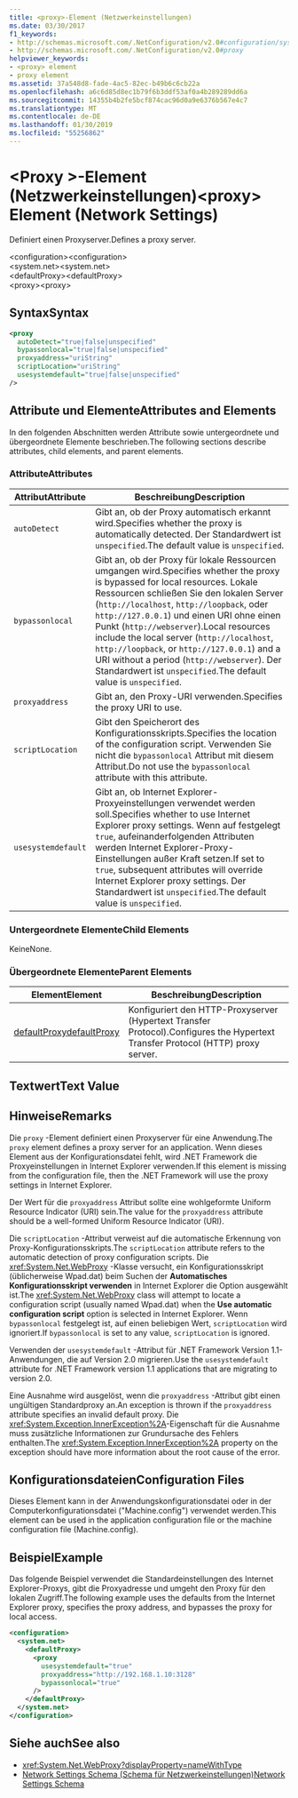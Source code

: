 ```yaml
---
title: <proxy>-Element (Netzwerkeinstellungen)
ms.date: 03/30/2017
f1_keywords:
- http://schemas.microsoft.com/.NetConfiguration/v2.0#configuration/system.net/defaultProxy/proxy
- http://schemas.microsoft.com/.NetConfiguration/v2.0#proxy
helpviewer_keywords:
- <proxy> element
- proxy element
ms.assetid: 37a548d8-fade-4ac5-82ec-b49b6c6cb22a
ms.openlocfilehash: a6c6d85d8ec1b79f6b3ddf53af0a4b289289dd6a
ms.sourcegitcommit: 14355b4b2fe5bcf874cac96d0a9e6376b567e4c7
ms.translationtype: MT
ms.contentlocale: de-DE
ms.lasthandoff: 01/30/2019
ms.locfileid: "55256862"
---
```

# <a name="proxy-element-network-settings"></a><span data-ttu-id="fce95-102">\<Proxy >-Element (Netzwerkeinstellungen)</span><span class="sxs-lookup"><span data-stu-id="fce95-102">\<proxy> Element (Network Settings)</span></span>
<span data-ttu-id="fce95-103">Definiert einen Proxyserver.</span><span class="sxs-lookup"><span data-stu-id="fce95-103">Defines a proxy server.</span></span>  
  
 <span data-ttu-id="fce95-104">\<configuration></span><span class="sxs-lookup"><span data-stu-id="fce95-104">\<configuration></span></span>  
<span data-ttu-id="fce95-105">\<system.net></span><span class="sxs-lookup"><span data-stu-id="fce95-105">\<system.net></span></span>  
<span data-ttu-id="fce95-106">\<defaultProxy></span><span class="sxs-lookup"><span data-stu-id="fce95-106">\<defaultProxy></span></span>  
<span data-ttu-id="fce95-107">\<proxy></span><span class="sxs-lookup"><span data-stu-id="fce95-107">\<proxy></span></span>  
  
## <a name="syntax"></a><span data-ttu-id="fce95-108">Syntax</span><span class="sxs-lookup"><span data-stu-id="fce95-108">Syntax</span></span>  
  
```xml  
<proxy
  autoDetect="true|false|unspecified" 
  bypassonlocal="true|false|unspecified"
  proxyaddress="uriString"
  scriptLocation="uriString"
  usesystemdefault="true|false|unspecified"
/>
```  
  
## <a name="attributes-and-elements"></a><span data-ttu-id="fce95-109">Attribute und Elemente</span><span class="sxs-lookup"><span data-stu-id="fce95-109">Attributes and Elements</span></span>  
 <span data-ttu-id="fce95-110">In den folgenden Abschnitten werden Attribute sowie untergeordnete und übergeordnete Elemente beschrieben.</span><span class="sxs-lookup"><span data-stu-id="fce95-110">The following sections describe attributes, child elements, and parent elements.</span></span>  
  
### <a name="attributes"></a><span data-ttu-id="fce95-111">Attribute</span><span class="sxs-lookup"><span data-stu-id="fce95-111">Attributes</span></span>  
  
|<span data-ttu-id="fce95-112">**Attribut**</span><span class="sxs-lookup"><span data-stu-id="fce95-112">**Attribute**</span></span>|<span data-ttu-id="fce95-113">**Beschreibung**</span><span class="sxs-lookup"><span data-stu-id="fce95-113">**Description**</span></span>|  
|-------------------|---------------------|  
|`autoDetect`|<span data-ttu-id="fce95-114">Gibt an, ob der Proxy automatisch erkannt wird.</span><span class="sxs-lookup"><span data-stu-id="fce95-114">Specifies whether the proxy is automatically detected.</span></span> <span data-ttu-id="fce95-115">Der Standardwert ist `unspecified`.</span><span class="sxs-lookup"><span data-stu-id="fce95-115">The default value is `unspecified`.</span></span>|  
|`bypassonlocal`|<span data-ttu-id="fce95-116">Gibt an, ob der Proxy für lokale Ressourcen umgangen wird.</span><span class="sxs-lookup"><span data-stu-id="fce95-116">Specifies whether the proxy is bypassed for local resources.</span></span> <span data-ttu-id="fce95-117">Lokale Ressourcen schließen Sie den lokalen Server (`http://localhost`, `http://loopback`, oder `http://127.0.0.1`) und einen URI ohne einen Punkt (`http://webserver`).</span><span class="sxs-lookup"><span data-stu-id="fce95-117">Local resources include the local server (`http://localhost`, `http://loopback`, or `http://127.0.0.1`) and a URI without a period (`http://webserver`).</span></span> <span data-ttu-id="fce95-118">Der Standardwert ist `unspecified`.</span><span class="sxs-lookup"><span data-stu-id="fce95-118">The default value is `unspecified`.</span></span>|  
|`proxyaddress`|<span data-ttu-id="fce95-119">Gibt an, den Proxy-URI verwenden.</span><span class="sxs-lookup"><span data-stu-id="fce95-119">Specifies the proxy URI to use.</span></span>|  
|`scriptLocation`|<span data-ttu-id="fce95-120">Gibt den Speicherort des Konfigurationsskripts.</span><span class="sxs-lookup"><span data-stu-id="fce95-120">Specifies the location of the configuration script.</span></span> <span data-ttu-id="fce95-121">Verwenden Sie nicht die `bypassonlocal` Attribut mit diesem Attribut.</span><span class="sxs-lookup"><span data-stu-id="fce95-121">Do not use the `bypassonlocal` attribute with this attribute.</span></span> |  
|`usesystemdefault`|<span data-ttu-id="fce95-122">Gibt an, ob Internet Explorer-Proxyeinstellungen verwendet werden soll.</span><span class="sxs-lookup"><span data-stu-id="fce95-122">Specifies whether to use Internet Explorer proxy settings.</span></span> <span data-ttu-id="fce95-123">Wenn auf festgelegt `true`, aufeinanderfolgenden Attributen werden Internet Explorer-Proxy-Einstellungen außer Kraft setzen.</span><span class="sxs-lookup"><span data-stu-id="fce95-123">If set to `true`, subsequent attributes will override Internet Explorer proxy settings.</span></span> <span data-ttu-id="fce95-124">Der Standardwert ist `unspecified`.</span><span class="sxs-lookup"><span data-stu-id="fce95-124">The default value is `unspecified`.</span></span>|  
  
### <a name="child-elements"></a><span data-ttu-id="fce95-125">Untergeordnete Elemente</span><span class="sxs-lookup"><span data-stu-id="fce95-125">Child Elements</span></span>  
 <span data-ttu-id="fce95-126">Keine</span><span class="sxs-lookup"><span data-stu-id="fce95-126">None.</span></span>  
  
### <a name="parent-elements"></a><span data-ttu-id="fce95-127">Übergeordnete Elemente</span><span class="sxs-lookup"><span data-stu-id="fce95-127">Parent Elements</span></span>  
  
|<span data-ttu-id="fce95-128">**Element**</span><span class="sxs-lookup"><span data-stu-id="fce95-128">**Element**</span></span>|<span data-ttu-id="fce95-129">**Beschreibung**</span><span class="sxs-lookup"><span data-stu-id="fce95-129">**Description**</span></span>|  
|-----------------|---------------------|  
|[<span data-ttu-id="fce95-130">defaultProxy</span><span class="sxs-lookup"><span data-stu-id="fce95-130">defaultProxy</span></span>](../../../../../docs/framework/configure-apps/file-schema/network/defaultproxy-element-network-settings.md)|<span data-ttu-id="fce95-131">Konfiguriert den HTTP-Proxyserver (Hypertext Transfer Protocol).</span><span class="sxs-lookup"><span data-stu-id="fce95-131">Configures the Hypertext Transfer Protocol (HTTP) proxy server.</span></span>|  
  
## <a name="text-value"></a><span data-ttu-id="fce95-132">Textwert</span><span class="sxs-lookup"><span data-stu-id="fce95-132">Text Value</span></span>  
  
## <a name="remarks"></a><span data-ttu-id="fce95-133">Hinweise</span><span class="sxs-lookup"><span data-stu-id="fce95-133">Remarks</span></span>  
 <span data-ttu-id="fce95-134">Die `proxy` -Element definiert einen Proxyserver für eine Anwendung.</span><span class="sxs-lookup"><span data-stu-id="fce95-134">The `proxy` element defines a proxy server for an application.</span></span> <span data-ttu-id="fce95-135">Wenn dieses Element aus der Konfigurationsdatei fehlt, wird .NET Framework die Proxyeinstellungen in Internet Explorer verwenden.</span><span class="sxs-lookup"><span data-stu-id="fce95-135">If this element is missing from the configuration file, then the .NET Framework will use the proxy settings in Internet Explorer.</span></span>  
  
 <span data-ttu-id="fce95-136">Der Wert für die `proxyaddress` Attribut sollte eine wohlgeformte Uniform Resource Indicator (URI) sein.</span><span class="sxs-lookup"><span data-stu-id="fce95-136">The value for the `proxyaddress` attribute should be a well-formed Uniform Resource Indicator (URI).</span></span>  
  
 <span data-ttu-id="fce95-137">Die `scriptLocation` -Attribut verweist auf die automatische Erkennung von Proxy-Konfigurationsskripts.</span><span class="sxs-lookup"><span data-stu-id="fce95-137">The `scriptLocation` attribute refers to the automatic detection of proxy configuration scripts.</span></span> <span data-ttu-id="fce95-138">Die <xref:System.Net.WebProxy> -Klasse versucht, ein Konfigurationsskript (üblicherweise Wpad.dat) beim Suchen der **Automatisches Konfigurationsskript verwenden** in Internet Explorer die Option ausgewählt ist.</span><span class="sxs-lookup"><span data-stu-id="fce95-138">The <xref:System.Net.WebProxy> class will attempt to locate a configuration script (usually named Wpad.dat) when the **Use automatic configuration script** option is selected in Internet Explorer.</span></span> <span data-ttu-id="fce95-139">Wenn `bypassonlocal` festgelegt ist, auf einen beliebigen Wert, `scriptLocation` wird ignoriert.</span><span class="sxs-lookup"><span data-stu-id="fce95-139">If `bypassonlocal` is set to any value, `scriptLocation` is ignored.</span></span>
  
 <span data-ttu-id="fce95-140">Verwenden der `usesystemdefault` -Attribut für .NET Framework Version 1.1-Anwendungen, die auf Version 2.0 migrieren.</span><span class="sxs-lookup"><span data-stu-id="fce95-140">Use the `usesystemdefault` attribute for .NET Framework version 1.1 applications that are migrating to version 2.0.</span></span>  
  
 <span data-ttu-id="fce95-141">Eine Ausnahme wird ausgelöst, wenn die `proxyaddress` -Attribut gibt einen ungültigen Standardproxy an.</span><span class="sxs-lookup"><span data-stu-id="fce95-141">An exception is thrown if the `proxyaddress` attribute specifies an invalid default proxy.</span></span> <span data-ttu-id="fce95-142">Die <xref:System.Exception.InnerException%2A>-Eigenschaft für die Ausnahme muss zusätzliche Informationen zur Grundursache des Fehlers enthalten.</span><span class="sxs-lookup"><span data-stu-id="fce95-142">The <xref:System.Exception.InnerException%2A> property on the exception should have more information about the root cause of the error.</span></span>  
  
## <a name="configuration-files"></a><span data-ttu-id="fce95-143">Konfigurationsdateien</span><span class="sxs-lookup"><span data-stu-id="fce95-143">Configuration Files</span></span>  
 <span data-ttu-id="fce95-144">Dieses Element kann in der Anwendungskonfigurationsdatei oder in der Computerkonfigurationsdatei ("Machine.config") verwendet werden.</span><span class="sxs-lookup"><span data-stu-id="fce95-144">This element can be used in the application configuration file or the machine configuration file (Machine.config).</span></span>  
  
## <a name="example"></a><span data-ttu-id="fce95-145">Beispiel</span><span class="sxs-lookup"><span data-stu-id="fce95-145">Example</span></span>  
 <span data-ttu-id="fce95-146">Das folgende Beispiel verwendet die Standardeinstellungen des Internet Explorer-Proxys, gibt die Proxyadresse und umgeht den Proxy für den lokalen Zugriff.</span><span class="sxs-lookup"><span data-stu-id="fce95-146">The following example uses the defaults from the Internet Explorer proxy, specifies the proxy address, and bypasses the proxy for local access.</span></span>  
  
```xml  
<configuration>  
  <system.net>  
    <defaultProxy>  
      <proxy  
        usesystemdefault="true"  
        proxyaddress="http://192.168.1.10:3128"  
        bypassonlocal="true"  
      />  
    </defaultProxy>  
  </system.net>  
</configuration>  
```  
  
## <a name="see-also"></a><span data-ttu-id="fce95-147">Siehe auch</span><span class="sxs-lookup"><span data-stu-id="fce95-147">See also</span></span>
- <xref:System.Net.WebProxy?displayProperty=nameWithType>
- [<span data-ttu-id="fce95-148">Network Settings Schema (Schema für Netzwerkeinstellungen)</span><span class="sxs-lookup"><span data-stu-id="fce95-148">Network Settings Schema</span></span>](../../../../../docs/framework/configure-apps/file-schema/network/index.md)
